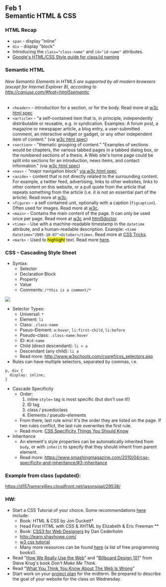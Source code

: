 ## <b>Feb 1<br/> Semantic HTML & CSS</b>

### HTML Recap
* ```span``` - display "inline"
* ```div``` - display "block"
* Introducing the ``class="class-name"`` and ``id="id-name"`` attributes.
* [Google's HTML/CSS Style guide for class/id naming](https://google.github.io/styleguide/htmlcssguide.xml#ID_and_Class_Naming)

### Semantic HTML
###### New Semantic Elements in HTML5 are supported by all modern browsers (except for Internet Explorer 8), according to http://caniuse.com/#feat=html5semantic
* ```<header>``` - introduction for a section, or for the body. Read more at [w3c html spec](https://www.w3.org/html/wg/drafts/html/master/semantics.html#the-body-element)
* ```<article>``` -  "a self-contained item that is, in principle, independently distributable or reusable, e.g. in syndication. Examples: A forum post, a magazine or newspaper article, a blog entry, a user-submitted comment, an interactive widget or gadget, or any other independent item of content." (via [w3c html spec](https://www.w3.org/html/wg/drafts/html/master/semantics.html#the-article-element))
* ```<section>``` - "thematic grouping of content." "Examples of sections would be chapters, the various tabbed pages in a tabbed dialog box, or the numbered sections of a thesis. A Web site's home page could be split into sections for an introduction, news items, and contact information." (via [w3c html spec](https://www.w3.org/html/wg/drafts/html/master/semantics.html#the-section-element))
* ```<nav>``` - "major navigation block" [via w3c html spec](https://www.w3.org/html/wg/drafts/html/master/semantics.html#the-nav-element)
* ```<aside>``` - content that is not directly related to the surrounding content. For example, a twitter feed, advertising, links to other websites, links to other content on this website, or a pull quote from the article that repeats something from the article (i.e. it is not an essential part of the article). Read more at [w3c](https://www.w3.org/html/wg/drafts/html/master/semantics.html#the-aside-element).
* ```<figure>``` - a self contained unit, optionally with a caption (```figcaption```). Often used for images. Read more at [w3c](https://www.w3.org/html/wg/drafts/html/master/semantics.html#the-figure-element).
* ```<main>``` - Contains the main content of the page. It can only be used once per page. Read more at [w3c](https://www.w3.org/html/wg/drafts/html/master/semantics.html#the-main-element) and [html5doctor](http://html5doctor.com/the-main-element/). 
* ```<time>``` - Use with a machine-readable timestamp in the ``datetime`` attribute, and a human-readable description. Example:   ```<time datetime="2005-10-07">October</time>```. Read more at [CSS Tricks](https://css-tricks.com/time-element/).
* ```<mark>``` - Used to <mark>highlight</mark> text. Read more [here](https://developer.mozilla.org/en-US/docs/Web/HTML/Element/mark).

### CSS - Cascading Style Sheet
* Syntax:
    * Selector
    * Declaration Block
    * Property
    * Value
    * Comments: 
```/*this is a comment/*```

![](css_anatomy.png)
* Selector Types:
    * Universal: ```*```
    * Element: ``li``
    * Class: ```.class-name```
    * Pseuo-Element: ``a:hover``, ``li:first-child``, ``li:before``
    * Pseudo-class: ```.class-name:hover```
    * ID: ```#id-name```
    * Child (direct descendant): ``li > a``
    * Descendant (any child): ``li a``
    * Read more: http://www.w3schools.com/cssref/css_selectors.asp
* Rules can have multiple selectors, separated by commas, i.e.

```
p, div {
  display: inline;
}
```
* Cascade Specificity
    * Order:
        1. inline ``style=`` tag is most specific (but don't use it!)
        2. ID tag
        3. class / psuedoclass
        4. Elements / pseudo-elements
    * From there, last rule wins! It's the order they are listed on the page. If two rules conflict, the last rule overwrites the first rule.
    * Read more: [CSS Specificity Things You Should Know](https://www.smashingmagazine.com/2007/07/css-specificity-things-you-should-know/)
* Inheritance
    * An element's style properties can be automatically inherited from ``body``, or with ``inherit`` to specify that they should inherit from parent element.
    * Read more: https://www.smashingmagazine.com/2010/04/css-specificity-and-inheritance/#3-inheritance

### Example from class (updated):
https://d157rqmxrxj6ey.cloudfront.net/jasonsigal/29538/

### HW:
* Start a CSS Tutorial of your choice. Some recommendations [here](../readings_resources.html) include:
    * Book: HTML & CSS by Jon Duckett*
    * Head First HTML with CSS & XHTML by Elizabeth & Eric Freeman **
    * Book: [CSS3 for Web Designers](http://www.abookapart.com/products/css3-for-web-designers) by Dan Cederholm
    * http://learn.shayhowe.com/
    * [w3 css tutorial](http://www.w3schools.com/css/default.asp)
    * Many more resources can be found [here](https://github.com/vhf/free-programming-books/blob/master/free-programming-books.md#html--css) (a list of free programming books!).
* Read "[How We Really Use the Web](http://www.sensible.com/chapter.html)" and "[Billboard Design 101](http://www.pcworld.com/article/137231/article.html)" from Steve Krug's book <i>Don't Make Me Think</i>.
* Read "[What You Think You Know About The Web Is Wrong](http://time.com/12933/what-you-think-you-know-about-the-web-is-wrong/)"
* Start work on your [project plan](../assignments/project_plan.html) for the midterm. Be prepared to describe the goal of your website for the class on Wednesday.
